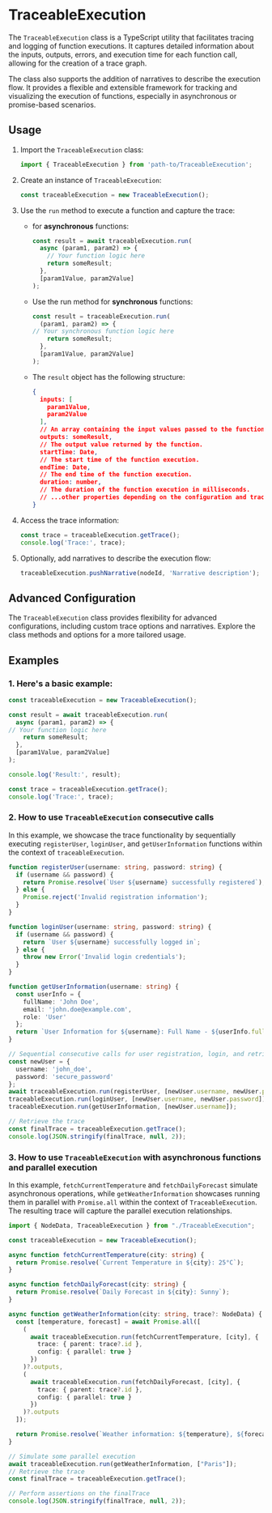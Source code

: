 # TraceableExecution

The `TraceableExecution` class is a TypeScript utility that facilitates tracing and logging of function executions. It
captures detailed information about the inputs, outputs, errors, and execution time for each function call, allowing for
the creation of a trace graph.

The class also supports the addition of narratives to describe the execution flow. It provides a flexible and extensible
framework for tracking and visualizing the execution of functions, especially in asynchronous or promise-based
scenarios.

## Usage

1. Import the `TraceableExecution` class:

    ```typescript
    import { TraceableExecution } from 'path-to/TraceableExecution';
    ```

2. Create an instance of `TraceableExecution`:

    ```typescript
    const traceableExecution = new TraceableExecution();
    ```


3. Use the `run` method to execute a function and capture the trace:

    - for **asynchronous** functions:

        ```typescript
        const result = await traceableExecution.run(
          async (param1, param2) => {
            // Your function logic here
            return someResult;
          },
          [param1Value, param2Value]
        );
        ```

    - Use the run method for **synchronous** functions:

        ```typescript
        const result = traceableExecution.run(
          (param1, param2) => {
        // Your synchronous function logic here
            return someResult;
          },
          [param1Value, param2Value]
        );
        ```

    - The `result` object has the following structure:

        ```json lines
        {
          inputs: [
            param1Value,
            param2Value
          ],
          // An array containing the input values passed to the function.
          outputs: someResult,
          // The output value returned by the function.
          startTime: Date,
          // The start time of the function execution.
          endTime: Date,
          // The end time of the function execution.
          duration: number,
          // The duration of the function execution in milliseconds.
          // ...other properties depending on the configuration and trace options.
        }
        ```

4. Access the trace information:

    ```typescript
    const trace = traceableExecution.getTrace();
    console.log('Trace:', trace);
    ```

5. Optionally, add narratives to describe the execution flow:

    ```typescript
    traceableExecution.pushNarrative(nodeId, 'Narrative description');
    ```

## Advanced Configuration

The `TraceableExecution` class provides flexibility for advanced configurations, including custom trace options and
narratives. Explore the class methods and options for a more tailored usage.

## Examples

### 1. Here's a basic example:

```typescript
const traceableExecution = new TraceableExecution();

const result = await traceableExecution.run(
  async (param1, param2) => {
// Your function logic here
    return someResult;
  },
  [param1Value, param2Value]
);

console.log('Result:', result);

const trace = traceableExecution.getTrace();
console.log('Trace:', trace);
```

### 2. How to use `TraceableExecution` consecutive calls

In this example, we showcase the trace functionality by sequentially executing `registerUser`, `loginUser`,
and `getUserInformation` functions within the context of `traceableExecution`.

```typescript
function registerUser(username: string, password: string) {
  if (username && password) {
    return Promise.resolve(`User ${username} successfully registered`);
  } else {
    Promise.reject('Invalid registration information');
  }
}

function loginUser(username: string, password: string) {
  if (username && password) {
    return `User ${username} successfully logged in`;
  } else {
    throw new Error('Invalid login credentials');
  }
}

function getUserInformation(username: string) {
  const userInfo = {
    fullName: 'John Doe',
    email: 'john.doe@example.com',
    role: 'User'
  };
  return `User Information for ${username}: Full Name - ${userInfo.fullName}, Email - ${userInfo.email}, Role - ${userInfo.role}`;
}

// Sequential consecutive calls for user registration, login, and retrieving user information
const newUser = {
  username: 'john_doe',
  password: 'secure_password'
};
await traceableExecution.run(registerUser, [newUser.username, newUser.password]);
traceableExecution.run(loginUser, [newUser.username, newUser.password]);
traceableExecution.run(getUserInformation, [newUser.username]);

// Retrieve the trace
const finalTrace = traceableExecution.getTrace();
console.log(JSON.stringify(finalTrace, null, 2));
``` 

### 3. How to use `TraceableExecution` with asynchronous functions and parallel execution

In this example, `fetchCurrentTemperature` and `fetchDailyForecast` simulate asynchronous operations,
while `getWeatherInformation` showcases running them in parallel with `Promise.all`
within the context of `TraceableExecution`. The resulting trace will capture the parallel execution relationships.

```typescript
import { NodeData, TraceableExecution } from "./TraceableExecution";

const traceableExecution = new TraceableExecution();

async function fetchCurrentTemperature(city: string) {
  return Promise.resolve(`Current Temperature in ${city}: 25°C`);
}

async function fetchDailyForecast(city: string) {
  return Promise.resolve(`Daily Forecast in ${city}: Sunny`);
}

async function getWeatherInformation(city: string, trace?: NodeData) {
  const [temperature, forecast] = await Promise.all([
    (
      await traceableExecution.run(fetchCurrentTemperature, [city], {
        trace: { parent: trace?.id },
        config: { parallel: true }
      })
    )?.outputs,
    (
      await traceableExecution.run(fetchDailyForecast, [city], {
        trace: { parent: trace?.id },
        config: { parallel: true }
      })
    )?.outputs
  ]);

  return Promise.resolve(`Weather information: ${temperature}, ${forecast}`);
}

// Simulate some parallel execution
await traceableExecution.run(getWeatherInformation, ["Paris"]);
// Retrieve the trace
const finalTrace = traceableExecution.getTrace();

// Perform assertions on the finalTrace
console.log(JSON.stringify(finalTrace, null, 2));
   ```
